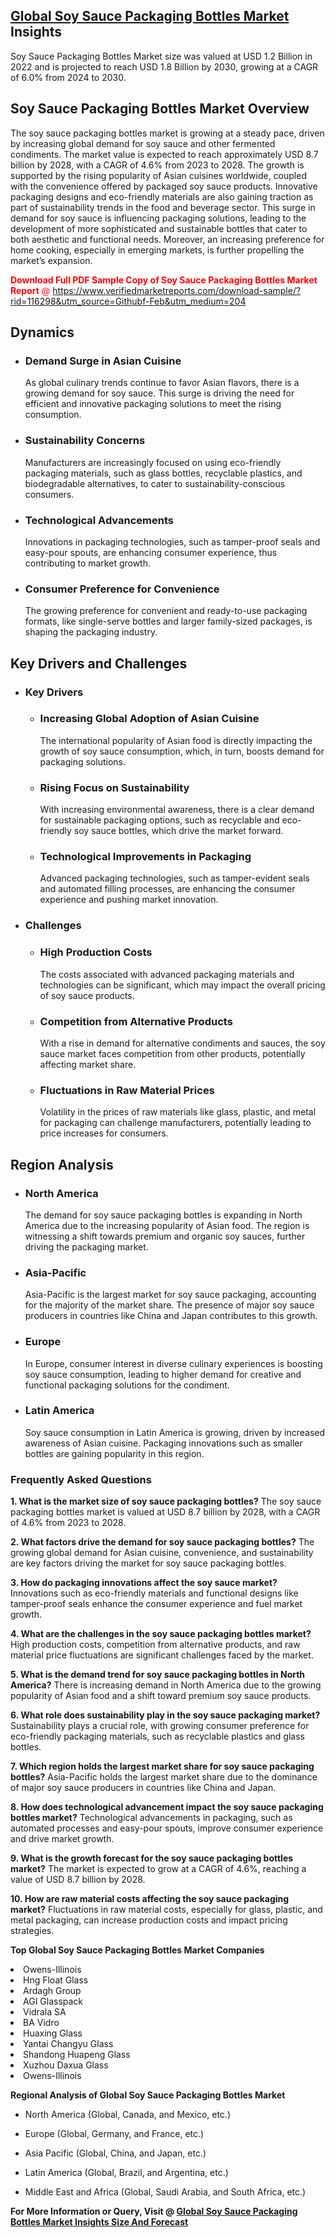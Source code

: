 <h2><a href="https://www.verifiedmarketreports.com/download-sample/?rid=116298&amp;utm_source=Githubf&amp;utm_medium=204" target="_blank">Global Soy Sauce Packaging Bottles Market</a> Insights</h2><p>Soy Sauce Packaging Bottles Market size was valued at USD 1.2 Billion in 2022 and is projected to reach USD 1.8 Billion by 2030, growing at a CAGR of 6.0% from 2024 to 2030.</p><p> <h2>Soy Sauce Packaging Bottles Market Overview</h2> <p>The soy sauce packaging bottles market is growing at a steady pace, driven by increasing global demand for soy sauce and other fermented condiments. The market value is expected to reach approximately USD 8.7 billion by 2028, with a CAGR of 4.6% from 2023 to 2028. The growth is supported by the rising popularity of Asian cuisines worldwide, coupled with the convenience offered by packaged soy sauce products. Innovative packaging designs and eco-friendly materials are also gaining traction as part of sustainability trends in the food and beverage sector. This surge in demand for soy sauce is influencing packaging solutions, leading to the development of more sophisticated and sustainable bottles that cater to both aesthetic and functional needs. Moreover, an increasing preference for home cooking, especially in emerging markets, is further propelling the market’s expansion.</p> <p><p><span class=""><span style="color: #ff0000;"><strong>Download Full PDF Sample Copy of Soy Sauce Packaging Bottles Market Report</strong> @ </span><a href="https://www.verifiedmarketreports.com/download-sample/?rid=116298&amp;utm_source=Githubf-Feb&amp;utm_medium=204" target="_blank">https://www.verifiedmarketreports.com/download-sample/?rid=116298&amp;utm_source=Githubf-Feb&amp;utm_medium=204</a></span></p></p> <h2>Dynamics</h2> <ul> <li><h3>Demand Surge in Asian Cuisine</h3> As global culinary trends continue to favor Asian flavors, there is a growing demand for soy sauce. This surge is driving the need for efficient and innovative packaging solutions to meet the rising consumption.</li> <li><h3>Sustainability Concerns</h3> Manufacturers are increasingly focused on using eco-friendly packaging materials, such as glass bottles, recyclable plastics, and biodegradable alternatives, to cater to sustainability-conscious consumers.</li> <li><h3>Technological Advancements</h3> Innovations in packaging technologies, such as tamper-proof seals and easy-pour spouts, are enhancing consumer experience, thus contributing to market growth.</li> <li><h3>Consumer Preference for Convenience</h3> The growing preference for convenient and ready-to-use packaging formats, like single-serve bottles and larger family-sized packages, is shaping the packaging industry.</li> </ul> <h2>Key Drivers and Challenges</h2> <ul> <li><h3>Key Drivers</h3> <ul> <li><h3>Increasing Global Adoption of Asian Cuisine</h3> The international popularity of Asian food is directly impacting the growth of soy sauce consumption, which, in turn, boosts demand for packaging solutions.</li> <li><h3>Rising Focus on Sustainability</h3> With increasing environmental awareness, there is a clear demand for sustainable packaging options, such as recyclable and eco-friendly soy sauce bottles, which drive the market forward.</li> <li><h3>Technological Improvements in Packaging</h3> Advanced packaging technologies, such as tamper-evident seals and automated filling processes, are enhancing the consumer experience and pushing market innovation.</li> </ul> </li> <li><h3>Challenges</h3> <ul> <li><h3>High Production Costs</h3> The costs associated with advanced packaging materials and technologies can be significant, which may impact the overall pricing of soy sauce products.</li> <li><h3>Competition from Alternative Products</h3> With a rise in demand for alternative condiments and sauces, the soy sauce market faces competition from other products, potentially affecting market share.</li> <li><h3>Fluctuations in Raw Material Prices</h3> Volatility in the prices of raw materials like glass, plastic, and metal for packaging can challenge manufacturers, potentially leading to price increases for consumers.</li> </ul> </li> </ul> <h2>Region Analysis</h2> <ul> <li><h3>North America</h3> The demand for soy sauce packaging bottles is expanding in North America due to the increasing popularity of Asian food. The region is witnessing a shift towards premium and organic soy sauces, further driving the packaging market.</li> <li><h3>Asia-Pacific</h3> Asia-Pacific is the largest market for soy sauce packaging, accounting for the majority of the market share. The presence of major soy sauce producers in countries like China and Japan contributes to this growth.</li> <li><h3>Europe</h3> In Europe, consumer interest in diverse culinary experiences is boosting soy sauce consumption, leading to higher demand for creative and functional packaging solutions for the condiment.</li> <li><h3>Latin America</h3> Soy sauce consumption in Latin America is growing, driven by increased awareness of Asian cuisine. Packaging innovations such as smaller bottles are gaining popularity in this region.</li> </ul> <h3>Frequently Asked Questions</h3> <p><strong>1. What is the market size of soy sauce packaging bottles?</strong> The soy sauce packaging bottles market is valued at USD 8.7 billion by 2028, with a CAGR of 4.6% from 2023 to 2028.</p> <p><strong>2. What factors drive the demand for soy sauce packaging bottles?</strong> The growing global demand for Asian cuisine, convenience, and sustainability are key factors driving the market for soy sauce packaging bottles.</p> <p><strong>3. How do packaging innovations affect the soy sauce market?</strong> Innovations such as eco-friendly materials and functional designs like tamper-proof seals enhance the consumer experience and fuel market growth.</p> <p><strong>4. What are the challenges in the soy sauce packaging bottles market?</strong> High production costs, competition from alternative products, and raw material price fluctuations are significant challenges faced by the market.</p> <p><strong>5. What is the demand trend for soy sauce packaging bottles in North America?</strong> There is increasing demand in North America due to the growing popularity of Asian food and a shift toward premium soy sauce products.</p> <p><strong>6. What role does sustainability play in the soy sauce packaging market?</strong> Sustainability plays a crucial role, with growing consumer preference for eco-friendly packaging materials, such as recyclable plastics and glass bottles.</p> <p><strong>7. Which region holds the largest market share for soy sauce packaging bottles?</strong> Asia-Pacific holds the largest market share due to the dominance of major soy sauce producers in countries like China and Japan.</p> <p><strong>8. How does technological advancement impact the soy sauce packaging bottles market?</strong> Technological advancements in packaging, such as automated processes and easy-pour spouts, improve consumer experience and drive market growth.</p> <p><strong>9. What is the growth forecast for the soy sauce packaging bottles market?</strong> The market is expected to grow at a CAGR of 4.6%, reaching a value of USD 8.7 billion by 2028.</p> <p><strong>10. How are raw material costs affecting the soy sauce packaging market?</strong> Fluctuations in raw material costs, especially for glass, plastic, and metal packaging, can increase production costs and impact pricing strategies.</p> </p><p><strong>Top Global Soy Sauce Packaging Bottles Market Companies</strong></p><div data-test-id=""><p><li>Owens-Illinois</li><li> Hng Float Glass</li><li> Ardagh Group</li><li> AGI Glasspack</li><li> Vidrala SA</li><li> BA Vidro</li><li> Huaxing Glass</li><li> Yantai Changyu Glass</li><li> Shandong Huapeng Glass</li><li> Xuzhou Daxua Glass</li><li> Owens-Illinois</li></p><div><strong>Regional Analysis of&nbsp;Global Soy Sauce Packaging Bottles Market</strong></div><ul><li dir="ltr"><p dir="ltr">North America&nbsp;(Global, Canada, and Mexico, etc.)</p></li><li dir="ltr"><p dir="ltr">Europe (Global, Germany, and France, etc.)</p></li><li dir="ltr"><p dir="ltr">Asia Pacific&nbsp;(Global, China, and Japan, etc.)</p></li><li dir="ltr"><p dir="ltr">Latin America&nbsp;(Global, Brazil, and Argentina, etc.)</p></li><li dir="ltr">Middle East and Africa&nbsp;(Global, Saudi Arabia, and South Africa, etc.)</li></ul><p><strong>For More Information or Query, Visit @&nbsp;</strong><strong><a href="https://www.verifiedmarketreports.com/product/global-soy-sauce-packaging-bottles-market-report-history-and-forecast-2014-2025-breakdown-data-by-manufacturers-key-regions-types-and-application/?utm_source=Githubf&amp;utm_medium=204" target="_blank">Global Soy Sauce Packaging Bottles Market Insights Size And Forecast</a></strong></p></div>
